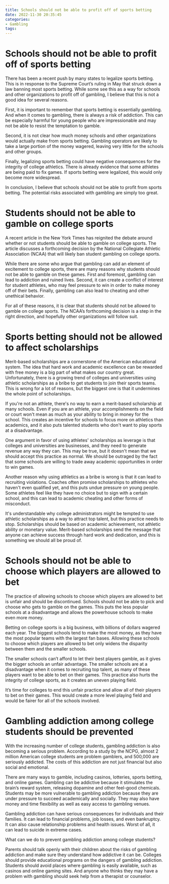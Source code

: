 ```yaml
---
title: Schools should not be able to profit off of sports betting
date: 2022-11-30 20:35:45
categories:
- Gambling
tags:
---
```



#  Schools should not be able to profit off of sports betting

There has been a recent push by many states to legalize sports betting. This is in response to the Supreme Court’s ruling in May that struck down a law banning most sports betting. While some see this as a way for schools and other organizations to profit off of gambling, I believe that this is not a good idea for several reasons.

First, it is important to remember that sports betting is essentially gambling. And when it comes to gambling, there is always a risk of addiction. This can be especially harmful for young people who are impressionable and may not be able to resist the temptation to gamble.

Second, it is not clear how much money schools and other organizations would actually make from sports betting. Gambling operators are likely to take a large portion of the money wagered, leaving very little for the schools and other groups.

Finally, legalizing sports betting could have negative consequences for the integrity of college athletics. There is already evidence that some athletes are being paid to fix games. If sports betting were legalized, this would only become more widespread.

In conclusion, I believe that schools should not be able to profit from sports betting. The potential risks associated with gambling are simply too great.

#  Students should not be able to gamble on college sports

A recent article in the New York Times has reignited the debate around whether or not students should be able to gamble on college sports. The article discusses a forthcoming decision by the National Collegiate Athletic Association (NCAA) that will likely ban student gambling on college sports.

While there are some who argue that gambling can add an element of excitement to college sports, there are many reasons why students should not be able to gamble on these games. First and foremost, gambling can lead to addiction and ruined lives. Second, it can create a conflict of interest for student athletes, who may feel pressure to win in order to make money off of their bets. Finally, gambling can also lead to cheating and other unethical behavior.

For all of these reasons, it is clear that students should not be allowed to gamble on college sports. The NCAA’s forthcoming decision is a step in the right direction, and hopefully other organizations will follow suit.

#  Sports betting should not be allowed to affect scholarships

Merit-based scholarships are a cornerstone of the American educational system. The idea that hard work and academic excellence can be rewarded with free money is a big part of what makes our country great. Unfortunately, there is a growing trend of colleges and universities using athletic scholarships as a bribe to get students to join their sports teams. This is wrong for a lot of reasons, but the biggest one is that it undermines the whole point of scholarships.

If you're not an athlete, there's no way to earn a merit-based scholarship at many schools. Even if you are an athlete, your accomplishments on the field or court won't mean as much as your ability to bring in money for the school. This creates an incentive for schools to focus more on athletics than academics, and it also puts talented students who don't want to play sports at a disadvantage.

One argument in favor of using athletes' scholarships as leverage is that colleges and universities are businesses, and they need to generate revenue any way they can. This may be true, but it doesn't mean that we should accept this practice as normal. We should be outraged by the fact that some schools are willing to trade away academic opportunities in order to win games.

Another reason why using athletics as a bribe is wrong is that it can lead to recruiting violations. Coaches often promise scholarships to athletes who haven't even qualified yet, and this puts undue pressure on young people. Some athletes feel like they have no choice but to sign with a certain school, and this can lead to academic cheating and other forms of misconduct.

It's understandable why college administrators might be tempted to use athletic scholarships as a way to attract top talent, but this practice needs to stop. Scholarships should be based on academic achievement, not athletic ability or monetary value. Merit-based scholarships send the message that anyone can achieve success through hard work and dedication, and this is something we should all be proud of.

#  Schools should not be able to choose which players are allowed to bet

The practice of allowing schools to choose which players are allowed to bet is unfair and should be discontinued. Schools should not be able to pick and choose who gets to gamble on the games. This puts the less popular schools at a disadvantage and allows the powerhouse schools to make even more money.

Betting on college sports is a big business, with billions of dollars wagered each year. The biggest schools tend to make the most money, as they have the most popular teams with the largest fan bases. Allowing these schools to choose which players are allowed to bet only widens the disparity between them and the smaller schools.

The smaller schools can’t afford to let their best players gamble, as it gives the bigger schools an unfair advantage. The smaller schools are at a disadvantage when it comes to recruiting top talent, as many of these players want to be able to bet on their games. This practice also hurts the integrity of college sports, as it creates an uneven playing field.

It’s time for colleges to end this unfair practice and allow all of their players to bet on their games. This would create a more level playing field and would be fairer for all of the schools involved.

#  Gambling addiction among college students should be prevented

With the increasing number of college students, gambling addiction is also becoming a serious problem. According to a study by the NCPG, almost 2 million American college students are problem gamblers, and 500,000 are seriously addicted. The costs of this addiction are not just financial but also social and emotional.

There are many ways to gamble, including casinos, lotteries, sports betting, and online games. Gambling can be addictive because it stimulates the brain’s reward system, releasing dopamine and other feel-good chemicals. Students may be more vulnerable to gambling addiction because they are under pressure to succeed academically and socially. They may also have money and time flexibility as well as easy access to gambling venues.

Gambling addiction can have serious consequences for individuals and their families. It can lead to financial problems, job losses, and even bankruptcy. It can also cause relationship problems and health issues. Worst of all, it can lead to suicide in extreme cases.

What can we do to prevent gambling addiction among college students?

Parents should talk openly with their children about the risks of gambling addiction and make sure they understand how addictive it can be. Colleges should provide educational programs on the dangers of gambling addiction. Students should avoid places where gambling is easily available, such as casinos and online gaming sites. And anyone who thinks they may have a problem with gambling should seek help from a therapist or counselor.